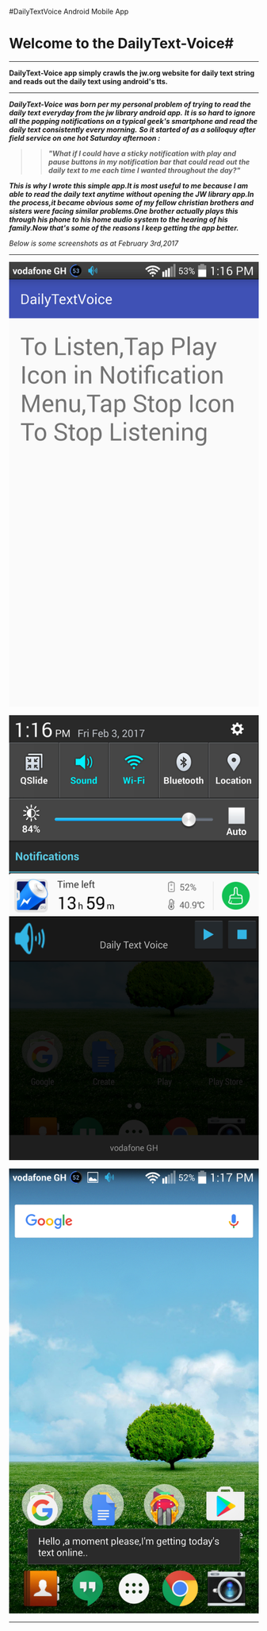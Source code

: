 #DailyTextVoice Android Mobile App

#    Welcome to the DailyText-Voice#
***

__DailyText-Voice app simply crawls the jw.org website for daily text string and reads out the daily text using android's tts.__

***

***DailyText-Voice was born per my personal problem of trying to read the daily text everyday from the jw library android app.***
***It is so hard to ignore all the popping notifications on a typical geek's smartphone and read the daily text consistently every morning.***
***So it started of as a soliloquy after field service on one hot Saturday afternoon :***
> > ***<p>"What if I could have a sticky notification with play and pause buttons in my notification bar that could read out the daily text to me each time I wanted throughout the day?"</p>***

***This is why I wrote this simple app.It is most useful to me because I am able to read the daily text anytime without opening the JW library app.In the process,it became obvious some of my fellow christian brothers and sisters were facing similar problems.One brother actually plays this through his phone to his home audio system to the hearing of his family.Now that's some of the reasons I keep getting the app better.***

_Below is some screenshots as at February 3rd,2017_
***
![Home](https://github.com/RbkGh/DailyText-Voice/raw/master/descriptivedata/DailyText-VoiceHome.png)

![NotificationMenu](https://github.com/RbkGh/DailyText-Voice/raw/master/descriptivedata/DailyTextVoiceNotificationMenu.png)

![AppReadingNotificationToast](https://github.com/RbkGh/DailyText-Voice/raw/master/descriptivedata/DailyTextVoiceSpeaking.png)
***
